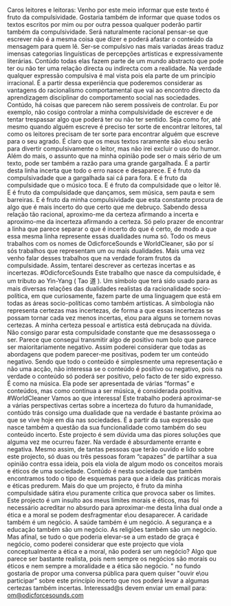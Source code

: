 Caros leitores e leitoras:
Venho por este meio informar que este texto é fruto da compulsividade.
Gostaria também de informar que quase todos os textos escritos por mim ou por outra pessoa qualquer poderão partir também da compulsividade. 
Será naturalmente racional pensar-se que escrever não é a mesma coisa que dizer e poderá afastar o conteúdo da mensagem para quem lê. 
Ser-se compulsivo nas mais variadas áreas traduz imensas categorias linguísticas de percepções artisticas e expressivamente literárias. Contúdo todas elas fazem parte de um mundo abstracto que pode ter ou não ter uma relação directa ou indirecta com a realidade. 
Na verdade qualquer expressão compulsiva é mal vista pois ela parte de um princípio irracional. É a partir dessa experiência que poderemos considerar as vantagens do racionalismo comportamental que vai ao encontro directo da aprendizagem disciplinar do comportamento social nas sociedades. 
Contúdo, há coisas que parecem não serem possíveis de controlar.  Eu por exemplo, não cosigo controlar a minha compulsividade de escrever e de tentar trespassar algo que poderá ter ou não ter sentido. Seja como for, até mesmo quando alguém escreve é preciso ter sorte de encontrar leitores, tal como os leitores precisam de ter sorte para encontrar alguém que escreve para o seu agrado. É claro que os meus textos raramente são e\ou serão para divertir compulsivamente o leitor, mas não irei excluir o uso do humor. Além do mais, o assunto que na minha opinião pode ser o mais sério de um texto, pode ser também a razão para uma grande gargalhada. É a partir desta linha incerta que todo o erro nasce e desaparece.
E é fruto da compulsivadade que a gargalhada sai cá para fora. 
E é fruto da compulsidade que o músico toca. 
E é fruto da compulsidade que o leitor lê. 
E é fruto da compulsidade que dançamos, sem música, sem pauta e sem barreiras. 
E é fruto da minha compulsividade que esta constante procura de algo que é mais incerto do que certo que me debruço. Sabendo dessa relação tão racional, aproximo-me da certeza afirmando a incerta e aproximo-me da incerteza afirmando a certeza. Só pelo prazer de encontrar a linha que parece separar o que é incerto do que é certo, de modo a que essa mesma linha represente essas dualidades numa só. 
Todo os meus trabalhos com os nomes de OdicforceSounds e WorldCleaner, são por sí sós trabalhos que representam um ou mais dualidades. Mais uma vez venho falar desses trabalhos que na verdade foram frutos da compulsidade. Assim, tentarei descrever as certezas incertas e as incertezas. 
#OdicforceSounds
Este trabalho que nasce da compulsidade, é um tributo ao Yin-Yang ( Tao 道 ).
Um símbolo que terá sido usado para as mais diversas relações das dualidades realistas da racionalidade socio-política, em que curiosamente, fazem parte de uma linguagem que está em todas as áreas socio-políticas como também artisticas. 
A símbologia não representa certezas mas incertezas, de forma a que essas incertezas se possam tornar cada vez menos incertas, e\ou para alguns se tornem novas certezas. A minha certeza pessoal e artistica está debruçada na dúvida. Não consigo parar esta compulsidade constante que me desassossega o ser. Parece que consegui transmitir algo de positivo num bolo que parece ser maioritariamente negativo. Assim poderei considerar que todas as abordagens que podem parecer-me positivas, podem ter um conteúdo negativo. Sendo que todo o conteúdo é simplesmente uma representação e não uma acção, não interessa se o conteúdo é positivo ou negativo, pois na verdade o conteúdo só poderá ser positivo, pelo facto de ter sido expresso. É como na música. Ela pode ser apresentada de várias “formas” e conteúdos, mas como continua a ser música, é considerada positiva. 
#WorldCleaner
Vamos ao que interessa! 
Este trabalho poderá aproximar-se a várias perspectivas certas sobre a incerteza do futuro da humanidade, contúdo trás consigo uma dualidade que na verdade é bastante próxima ao que se vive hoje em dia nas sociedades. É a partir da sua expressão que nasce também a questão da sua funcionalidade como também do seu conteúdo incerto. Este projecto é sem dúvida uma das piores soluções que alguma vez me ocurreu fazer. Na verdade é absurdamente errante e negativa. Mesmo assim, de tantas pessoas que terão ouvido e lido sobre este projecto, só duas ou três pessoas foram “capazes” de partilhar a sua opinião contra essa ideia, pois ela viola de algum modo os conceitos morais e éticos de uma sociedade. Contúdo é nesta sociedade que também encontramos todo o tipo de esquemas para que a ideia das práticas morais e éticas predurem. Mais do que um projecto, é fruto da minha compulsidade sátira e\ou puramente crítica que provoca saber os limites. Este projecto é um insulto aos meus limites morais e éticos, mas foi necessário acreditar no absurdo para aproximar-me desta linha dual onde a ética e a moral se podem desfragmentar e\ou desaparecer. A caridade também é um negócio. A saúde também é um negócio. A segurança e a educação também são um negócio. As religiões também são um negócio. Mas afinal, se tudo o que poderia elevar-se a um estado de graça é negócio, como poderei considerar que este projecto que viola conceptualmente a ética e a moral, não poderá ser um negócio? 
Algo que parece ser bastante realista, pois nem sempre os negócios são  morais ou éticos e nem sempre a moralidade e a ética são negócio. " no  fundo gostaria de propor uma conversa pública para quem quiser "ouvir  e\ou participar" sobre este princípio incerto que nos poderá levar a  algumas certezas também incertas. 
Interessad@s devem enviar um email para: om@odicforcesounds.com 